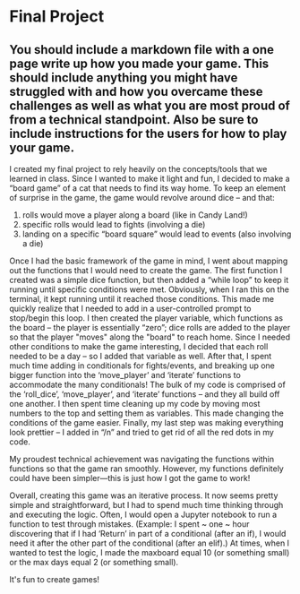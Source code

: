 # Final Project

## You should include a markdown file with a one page write up how you made your game. This should include anything you might have struggled with and how you overcame these challenges as well as what you are most proud of from a technical standpoint. Also be sure to include instructions for the users for how to play your game.

I created my final project to rely heavily on the concepts/tools that we learned in class. 
Since I wanted to make it light and fun, I decided to make a “board game” of a cat that needs to find its way home. 
To keep an element of surprise in the game, the game would revolve around dice – and that:
1) rolls would move a player along a board (like in Candy Land!)
2) specific rolls would lead to fights (involving a die)
3) landing on a specific “board square” would lead to events (also involving a die)

Once I had the basic framework of the game in mind, I went about mapping out the functions that I would need to create the game. 
The first function I created was a simple dice function, but then added a “while loop” to keep it running until specific conditions were met. 
Obviously, when I ran this on the terminal, it kept running until it reached those conditions. 
This made me quickly realize that I needed to add in a user-controlled prompt to stop/begin this loop. 
I then created the player variable, which functions as the board – the player is essentially “zero”; 
dice rolls are added to the player so that the player "moves" along the "board" to reach home. 
Since I needed other conditions to make the game interesting, I decided that each roll needed to be a day – so I added that variable as well. 
After that, I spent much time adding in conditionals for fights/events, and breaking up one bigger function into the ‘move_player’ and ‘iterate’ functions to accommodate the many conditionals! 
The bulk of my code is comprised of the ‘roll_dice’, ‘move_player’, and ‘iterate’ functions – and they all build off one another.
I then spent time cleaning up my code by moving most numbers to the top and setting them as variables. This made changing the conditions of the game easier. 
Finally, my last step was making everything look prettier – I added in “/n” and tried to get rid of all the red dots in my code.

My proudest technical achievement was navigating the functions within functions so that the game ran smoothly. 
However, my functions definitely could have been simpler—this is just how I got the game to work! 

Overall, creating this game was an iterative process. 
It now seems pretty simple and straightforward, but I had to spend much time thinking through and executing the logic. 
Often, I would open a Jupyter notebook to run a function to test through mistakes. 
(Example: I spent ~ one ~ hour discovering that if I had ‘Return’ in part of a conditional (after an if), I would need it after the other part of the conditional (after an elif).)
At times, when I wanted to test the logic, I made the maxboard equal 10 (or something small) or the max days equal 2 (or something small).

It's fun to create games!

